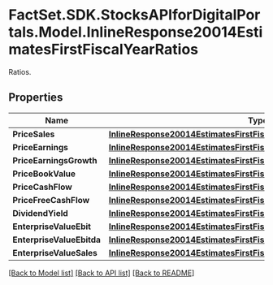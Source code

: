 # FactSet.SDK.StocksAPIforDigitalPortals.Model.InlineResponse20014EstimatesFirstFiscalYearRatios
Ratios.

## Properties

Name | Type | Description | Notes
------------ | ------------- | ------------- | -------------
**PriceSales** | [**InlineResponse20014EstimatesFirstFiscalYearRatiosPriceSales**](InlineResponse20014EstimatesFirstFiscalYearRatiosPriceSales.md) |  | [optional] 
**PriceEarnings** | [**InlineResponse20014EstimatesFirstFiscalYearRatiosPriceEarnings**](InlineResponse20014EstimatesFirstFiscalYearRatiosPriceEarnings.md) |  | [optional] 
**PriceEarningsGrowth** | [**InlineResponse20014EstimatesFirstFiscalYearRatiosPriceEarningsGrowth**](InlineResponse20014EstimatesFirstFiscalYearRatiosPriceEarningsGrowth.md) |  | [optional] 
**PriceBookValue** | [**InlineResponse20014EstimatesFirstFiscalYearRatiosPriceBookValue**](InlineResponse20014EstimatesFirstFiscalYearRatiosPriceBookValue.md) |  | [optional] 
**PriceCashFlow** | [**InlineResponse20014EstimatesFirstFiscalYearRatiosPriceCashFlow**](InlineResponse20014EstimatesFirstFiscalYearRatiosPriceCashFlow.md) |  | [optional] 
**PriceFreeCashFlow** | [**InlineResponse20014EstimatesFirstFiscalYearRatiosPriceFreeCashFlow**](InlineResponse20014EstimatesFirstFiscalYearRatiosPriceFreeCashFlow.md) |  | [optional] 
**DividendYield** | [**InlineResponse20014EstimatesFirstFiscalYearRatiosDividendYield**](InlineResponse20014EstimatesFirstFiscalYearRatiosDividendYield.md) |  | [optional] 
**EnterpriseValueEbit** | [**InlineResponse20014EstimatesFirstFiscalYearRatiosEnterpriseValueEbit**](InlineResponse20014EstimatesFirstFiscalYearRatiosEnterpriseValueEbit.md) |  | [optional] 
**EnterpriseValueEbitda** | [**InlineResponse20014EstimatesFirstFiscalYearRatiosEnterpriseValueEbitda**](InlineResponse20014EstimatesFirstFiscalYearRatiosEnterpriseValueEbitda.md) |  | [optional] 
**EnterpriseValueSales** | [**InlineResponse20014EstimatesFirstFiscalYearRatiosEnterpriseValueSales**](InlineResponse20014EstimatesFirstFiscalYearRatiosEnterpriseValueSales.md) |  | [optional] 

[[Back to Model list]](../README.md#documentation-for-models) [[Back to API list]](../README.md#documentation-for-api-endpoints) [[Back to README]](../README.md)

